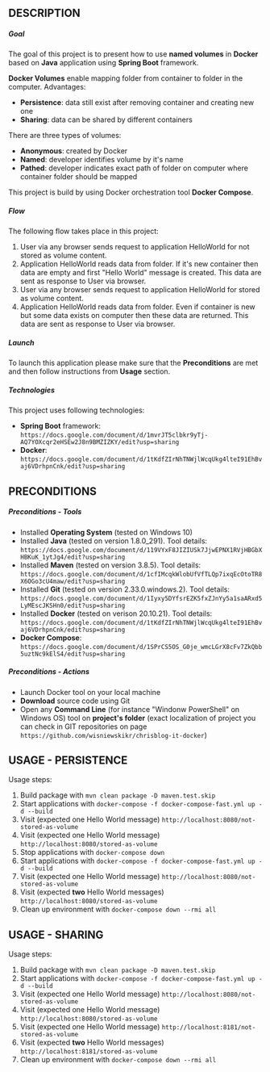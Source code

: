 DESCRIPTION
-----------

##### Goal
The goal of this project is to present how to use **named volumes** in **Docker** based on **Java** application using **Spring Boot** framework.

**Docker Volumes** enable mapping folder from container to folder in the computer. Advantages:
* **Persistence**: data still exist after removing container and creating new one
* **Sharing**: data can be shared by different containers

There are three types of volumes:
* **Anonymous**: created by Docker
* **Named**: developer identifies volume by it's name
* **Pathed**: developer indicates exact path of folder on computer where container folder should be mapped

This project is build by using Docker orchestration tool **Docker Compose**.

##### Flow
The following flow takes place in this project:
1. User via any browser sends request to application HelloWorld for not stored as volume content.
1. Application HelloWorld reads data from folder. If it's new container then data are empty and first "Hello World" message is created. This data are sent as response to User via browser.
1. User via any browser sends request to application HelloWorld for stored as volume content.
1. Application HelloWorld reads data from folder. Even if container is new but some data exists on computer then these data are returned. This data are sent as response to User via browser.

##### Launch
To launch this application please make sure that the **Preconditions** are met and then follow instructions from **Usage** section.

##### Technologies
This project uses following technologies:
* **Spring Boot** framework: `https://docs.google.com/document/d/1mvrJT5clbkr9yTj-AQ7YOXcqr2eHSEw2J8n9BMZIZKY/edit?usp=sharing`
* **Docker**: `https://docs.google.com/document/d/1tKdfZIrNhTNWjlWcqUkg4lteI91EhBvaj6VDrhpnCnk/edit?usp=sharing`


PRECONDITIONS
-------------
##### Preconditions - Tools
* Installed **Operating System** (tested on Windows 10)
* Installed **Java** (tested on version 1.8.0_291). Tool details: `https://docs.google.com/document/d/119VYxF8JIZIUSk7JjwEPNX1RVjHBGbXHBKuK_1ytJg4/edit?usp=sharing`
* Installed **Maven** (tested on version 3.8.5). Tool details: `https://docs.google.com/document/d/1cfIMcqkWlobUfVfTLQp7ixqEcOtoTR8X6OGo3cU4maw/edit?usp=sharing`
* Installed **Git** (tested on version 2.33.0.windows.2). Tool details: `https://docs.google.com/document/d/1Iyxy5DYfsrEZK5fxZJnYy5a1saARxd5LyMEscJKSHn0/edit?usp=sharing`
* Installed **Docker** (tested on verison 20.10.21). Tool details: `https://docs.google.com/document/d/1tKdfZIrNhTNWjlWcqUkg4lteI91EhBvaj6VDrhpnCnk/edit?usp=sharing`
* **Docker Compose**: `https://docs.google.com/document/d/1SPrCS5OS_G0je_wmcLGrX8cFv7ZkQbb5uztNc9kElS4/edit?usp=sharing`

##### Preconditions - Actions
* Launch Docker tool on your local machine
* **Download** source code using Git 
* Open any **Command Line** (for instance "Windonw PowerShell" on Windows OS) tool on **project's folder** (exact localization of project you can check in GIT repositories on page `https://github.com/wisniewskikr/chrisblog-it-docker`)


USAGE - PERSISTENCE
-------------------

Usage steps:
1. Build package with `mvn clean package -D maven.test.skip`
1. Start applications with `docker-compose -f docker-compose-fast.yml up -d --build`
1. Visit (expected one Hello World message) `http://localhost:8080/not-stored-as-volume`
1. Visit (expected one Hello World message) `http://localhost:8080/stored-as-volume`
1. Stop applications with `docker-compose down`
1. Start applications with `docker-compose -f docker-compose-fast.yml up -d --build`
1. Visit (expected one Hello World message) `http://localhost:8080/not-stored-as-volume`
1. Visit (expected **two** Hello World messages) `http://localhost:8080/stored-as-volume`
1. Clean up environment with `docker-compose down --rmi all`


USAGE - SHARING
---------------

Usage steps:
1. Build package with `mvn clean package -D maven.test.skip`
1. Start applications with `docker-compose -f docker-compose-fast.yml up -d --build`
1. Visit (expected one Hello World message) `http://localhost:8080/not-stored-as-volume`
1. Visit (expected one Hello World message) `http://localhost:8080/stored-as-volume`
1. Visit (expected one Hello World message) `http://localhost:8181/not-stored-as-volume`
1. Visit (expected **two** Hello World messages) `http://localhost:8181/stored-as-volume`
1. Clean up environment with `docker-compose down --rmi all`